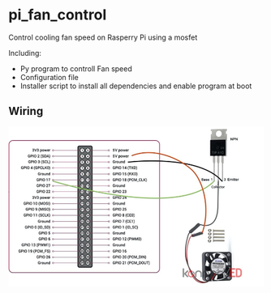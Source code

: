 # pi_fan_control
Control cooling fan speed on Rasperry Pi using a mosfet

Including:
+ Py program to controll Fan speed
+ Configuration file
+ Installer script to install all dependencies and enable program at boot

## Wiring

![panel card screenshot](https://github.com/wolverinevn/pi_fan_control/blob/master/konnected_vn_Pi-Fan-Control-8-16-2020.jpg?raw=true "Wriring Diagram")